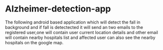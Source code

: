 # Alzheimer-detection-app
The following android based application which will detect the fall in background and if fall is detectected it will send an two emails to the registered user,one will contain user current location details and other email will contain nearby hospitals list and affected user can also see the nearby hospitals on the google map.
